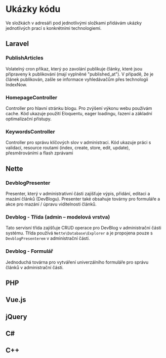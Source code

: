 # Ukázky kódu

Ve složkách v adresáři pod jednotlivými složkami přidávám ukázky jednotlivých prací s konkrétními technologiemi.


## Laravel

### PublishArticles

Volatelný cron příkaz, který po zavolání publikuje články, které jsou připraveny k publikování (mají vyplněné "published_at"). V případě, že je článek publikován, zašle se informace vyhledávačům přes technologii IndexNow.

### HomepageController

Controller pro hlavní stránku blogu. Pro zvýšení výkonu webu používám cache. Kód ukazuje použití Eloquentu, eager loadingu, řazení a základní optimalizační přístupy.

### KeywordsController

Controller pro správu klíčových slov v administraci. Kód ukazuje práci s validací,  resource routami (index, create, store, edit, update), přesměrováními a flash zprávami

## Nette

### DevblogPresenter

Presenter, který v administrativní části zajišťuje výpis, přidání, editaci a mazání článků (DevBlogu). Presenter také obsahuje továrny pro formuláře a akce pro mazání / úpravu viditelnosti článků.

### Devblog - Třída (admin – modelová vrstva)

Tato servisní třída zajišťuje CRUD operace pro DevBlog v administrační části systému. Třída používá `Nette\Database\Explorer` a je propojena pouze s `DevblogPresenterem` v administrační části.

### Devblog - Formulář

Jednoduchá továrna pro vytváření univerzálního formuláře pro správu článků v administrační části.

## PHP

## Vue.js

## jQuery

## C#

## C++
